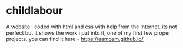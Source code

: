 # childlabour
A website i coded with html and css with help from the internet. its not perfect but it shows the work i put into it, one of my first few proper projects.
you can find it here - https://aamosm.github.io/
